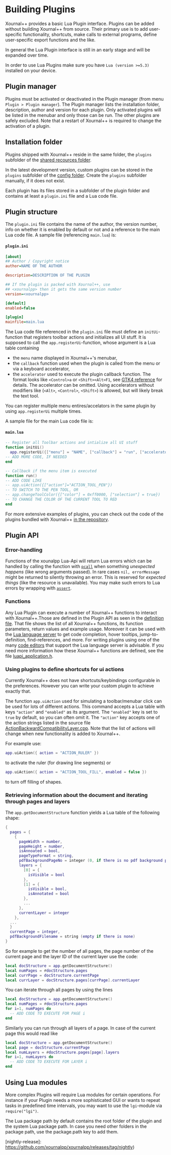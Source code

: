 # Building Plugins

Xournal++ provides a basic Lua Plugin interface. Plugins can be added without building Xournal++ from source. Their primary use is to add user-specific functionality, shortcuts, make calls to external programs, define user-specific export functions and the like.

In general the Lua Plugin interface is still in an early stage and will be expanded over time.

In order to use Lua Plugins make sure you have `Lua (version >=5.3)` installed on your device.

## Plugin manager

Plugins must be activated or deactivated in the Plugin manager (from menu `Plugin > Plugin manager`). The Plugin manager lists the installation folder, description, author and version for each plugin. Only activated plugins will be listed in the menubar and only those can be run. The other plugins are safely excluded. Note that a restart of Xournal++ is required to change the activation of a plugin.

## Installation folder

Plugins shipped with Xournal++ reside in the same folder, the `plugins` subfolder of the
[shared recources folder](../file-locations.md).

In the latest development version, custom plugins can be stored in the `plugins` subfolder
of the [config folder](../file-locations.md). Create the `plugins` subfolder manually, if
it does not exist.

Each plugin has its files stored in a subfolder of the plugin folder and contains
at least a `plugin.ini` file and a Lua code file.

## Plugin structure

The `plugin.ini` file contains the name of the author, the version number, info on whether it is enabled by default
or not and a reference to the main Lua code file. A sample file (referencing `main.lua`) is:

#### **`plugin.ini`**

```ini
[about]
## Author / Copyright notice
author=NAME OF THE AUTHOR

description=DESCRIPTION OF THE PLUGIN

## If the plugin is packed with Xournal++, use
## <xournalpp> then it gets the same version number
version=<xournalpp>

[default]
enabled=false

[plugin]
mainfile=main.lua

```

The Lua code file referenced in the `plugin.ini` file must define an `initUi`-function that registers toolbar actions and initializes all UI stuff. It is supposed to call the `app.registerUi`-function, whose argument is a Lua table containing

- the `menu` name displayed in Xournal++'s menubar,
- the `callback` function used when the plugin is called from the menu or via a keyboard accelerator,
- the `accelerator` used to execute the plugin callback function. The format looks like `<Control>a` or `<Shift><Alt>F1`, see [GTK4 reference](https://docs.gtk.org/gtk4/func.accelerator_parse.html) for details. The accelerator can be omitted. Using accelerators without modifiers like (`<Alt>`, `<Control>`, `<Shift>`) is allowed, but will likely break the text tool.

You can register multiple menu entires/accelators in the same plugin by using `app.registerUi` multiple times.

A sample file for the main Lua code file is:

#### **`main.lua`**

```lua
-- Register all Toolbar actions and intialize all UI stuff
function initUi()
  app.registerUi({["menu"] = "NAME", ["callback"] = "run", ["accelerator"] = "<Alt>F1"});
-- ADD MORE CODE, IF NEEDED
end

-- Callback if the menu item is executed
function run()
-- ADD CODE LIKE
-- app.uiAction({["action"]="ACTION_TOOL_PEN"})
-- TO SWITCH TO THE PEN TOOL, OR
-- app.changeToolColor({["color"] = 0xff0000, ["selection"] = true})
-- TO CHANGE THE COLOR OF THE CURRENT TOOL TO RED
end

```

For more extensive examples of plugins, you can check out the code of the plugins bundled with Xournal++ [in the repository](https://github.com/xournalpp/xournalpp/tree/master/plugins).

## Plugin API

### Error-handling

Functions of the xounalpp Lua-Api will return Lua errors which can be handled by
calling the function with
[`pcall`](https://www.lua.org/manual/5.4/manual.html#pdf-pcall) when something
_unexpected happens_ (like wrong arguments passed). In rare cases
`nil, errorMessage` might be returned to silently throwing an error. This is
reserved for _expected things_ (like the resource is unavailable). You may make
such errors to Lua errors by wrapping with [`assert`](https://www.lua.org/manual/5.4/manual.html#pdf-assert).

### Functions

Any Lua Plugin can execute a number of Xournal++ functions to interact with Xournal++.Those are defined in the Plugin API as seen in the
[definition file](https://github.com/xournalpp/xournalpp/blob/master/plugins/luapi_application.def.lua). That file shows the list of all Xournal++ functions, its function parameters, return values and example usage. Moreover it can be used with the [Lua language server](https://luals.github.io/) to get code completion, hover tooltips, jump-to-definition, find-references, and more. For writing plugins using
one of the many [code editors](https://microsoft.github.io/language-server-protocol/implementors/tools/) that support the Lua language server is advisable. If you need
more information how these Xournal++ functions are defined, see the file
[luapi_application.h](https://github.com/xournalpp/xournalpp/blob/master/src/core/plugin/luapi_application.h).

### Using plugins to define shortcuts for ui actions

Currently Xournal++ does not have shortcuts/keybindings configurable in the preferences. However you can write your custom plugin to achieve exactly that.

The function `app.uiAction` used for simulating a toolbar/menubar click can be used for lots of different actions.
This command accepts a Lua table with keys
`"action"` and `"enabled"` as its argument. The `"enabled"` key is set to `true` by default, so you can often omit it. The `"action"` key accepts
one of the action strings listed in the source file [ActionBackwardCompatibilityLayer.cpp](https://github.com/xournalpp/xournalpp/blob/master/src/core/plugin/ActionBackwardCompatibilityLayer.cpp). Note that the list of actions will change when new functionality is added to Xournal++.

For example use:

```lua
app.uiAction({ action = "ACTION_RULER" })
```

to activate the ruler (for drawing line segments) or

```lua
app.uiAction({ action = "ACTION_TOOL_FILL", enabled = false })
```

to turn off filling of shapes.

### Retrieving information about the document and iterating through pages and layers

The `app.getDocumentStructure` function yields a Lua table of the following shape:

```lua
{
  pages = {
    {
      pageWidth = number,
      pageHeight = number,
      isAnnoated = bool,
      pageTypeFormat = string,
      pdfBackgroundPageNo = integer (0, if there is no pdf background page),
      layers = {
        [0] = {
          isVisible = bool
        },
        [1] = {
          isVisible = bool,
          isAnnotated = bool
        },
        ...
      },
      currentLayer = integer
    },
  ...
  }
  currentPage = integer,
  pdfBackgroundFilename = string (empty if there is none)
}
```

So for example to get the number of all pages, the page number of the current page and the layer ID of the current layer use the code:

```lua
local docStructure = app.getDocumentStructure()
local numPages = #docStructure.pages
local currPage = docStructure.currentPage
local currLayer = docStructure.pages[currPage].currentLayer
```

You can iterate through all pages by using the lines

```lua
local docStructure = app.getDocumentStructure()
local numPages = #docStructure.pages
for i=1, numPages do
  -- ADD CODE TO EXECUTE FOR PAGE i
end

```

Similarly you can run through all layers of a page. In case of the current page this would read like

```lua
local docStructure = app.getDocumentStructure()
local page = docStructure.currentPage
local numLayers = #docStructure.pages[page].layers
for i=1, numLayers do
  -- ADD CODE TO EXECUTE FOR LAYER i
end
```

## Using Lua modules

More complex Plugins will require Lua modules for certain operations. For instance if your Plugin needs
a more sophisticated GUI or wants to repeat tasks in predefined time intervals, you may want to use the
`lgi`-module via `require("lgi")`.

The Lua package path by default contains the root folder of the plugin and the system Lua package path.
In case you need other folders in the package path, use the package.path key to add them.

[nightly-release]: https://github.com/xournalpp/xournalpp/releases/tag/nightly)
